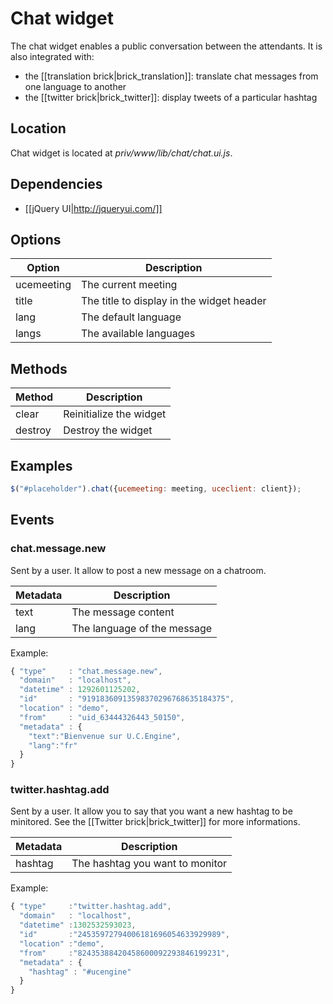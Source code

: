 # Chat widget

The chat widget enables a public conversation between the attendants.
It is also integrated with:

* the [[translation brick|brick_translation]]: translate chat messages from one language to another
* the [[twitter brick|brick_twitter]]: display tweets of a particular hashtag

## Location

Chat widget is located at *priv/www/lib/chat/chat.ui.js*.

## Dependencies

* [[jQuery UI|http://jqueryui.com/]]

## Options

Option         | Description
---------------|---------------------------------------------------------------
ucemeeting     | The current meeting
title          | The title to display in the widget header
lang           | The default language
langs          | The available languages

## Methods

Method         | Description
---------------|---------------------------------------------------------------
clear          | Reinitialize the widget
destroy        | Destroy the widget

## Examples

```javascript
$("#placeholder").chat({ucemeeting: meeting, uceclient: client});
```

## Events
### chat.message.new

Sent by a user. It allow to post a new message on a chatroom.

Metadata       | Description
---------------|---------------------------------------------------------------
text           | The message content
lang           | The language of the message

Example:

```javascript
{ "type"     : "chat.message.new",
  "domain"   : "localhost",
  "datetime" : 1292601125202,
  "id"       : "91918360913598370296768635184375",
  "location" : "demo",
  "from"     : "uid_63444326443_50150",
  "metadata" : {
    "text":"Bienvenue sur U.C.Engine",
    "lang":"fr"
  }
}
```

### twitter.hashtag.add

Sent by a user. It allow you to say that you want a new hashtag to be minitored.
See the [[Twitter brick|brick_twitter]] for more informations.

Metadata       | Description
---------------|---------------------------------------------------------------
hashtag        | The hashtag you want to monitor

Example:

```javascript
{ "type"     :"twitter.hashtag.add",
  "domain"   : "localhost",
  "datetime" :1302532593023,
  "id"       :"24535972794006181696054633929989",
  "location" :"demo",
  "from"     :"82435388420458600092293846199231",
  "metadata" : {
    "hashtag" : "#ucengine"
  }
}
```
